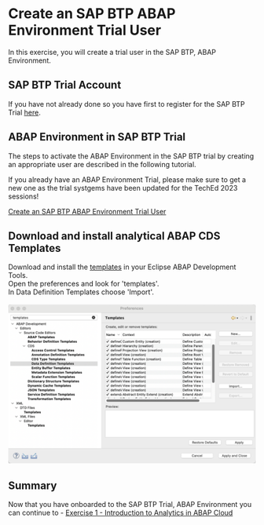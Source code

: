 # Create an SAP BTP ABAP Environment Trial User

In this exercise, you will create a trial user in the SAP BTP, ABAP Environment. 

## SAP BTP Trial Account

If you have not already done so you have first to register for the SAP BTP Trial [here](https://developers.sap.com/tutorials/abap-environment-trial-onboarding.html).

## ABAP Environment in SAP BTP Trial

The steps to activate the ABAP Environment in the SAP BTP trial by creating an appropriate user are described in the following tutorial.

If you already have an ABAP Environment Trial, please make sure to get a new one as the trial systgems have been updated for the TechEd 2023 sessions!

[Create an SAP BTP ABAP Environment Trial User](https://developers.sap.com/tutorials/abap-environment-trial-onboarding.html)

## Download and install analytical ABAP CDS Templates

Download and install the [templates](./download/analytical_templates.xml) in your Eclipse ABAP Development Tools.<br>
Open the preferences and look for 'templates'.<br>
In Data Definition Templates choose 'Import'.<br>
<br>![this is how](./images/01-InstallTemplates.png)

## Summary

Now that you have onboarded to the SAP BTP Trial, ABAP Environment you can continue to - [Exercise 1 - Introduction to Analytics in ABAP Cloud](../ex1/README.md)

